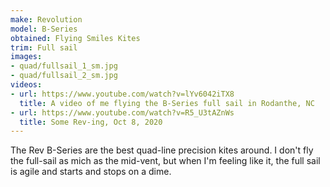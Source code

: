 ```yaml
---
make: Revolution
model: B-Series
obtained: Flying Smiles Kites
trim: Full sail
images:
- quad/fullsail_1_sm.jpg
- quad/fullsail_2_sm.jpg
videos:
- url: https://www.youtube.com/watch?v=lYv6042iTX8
  title: A video of me flying the B-Series full sail in Rodanthe, NC
- url: https://www.youtube.com/watch?v=R5_U3tAZnWs
  title: Some Rev-ing, Oct 8, 2020
---
```


The Rev B-Series are the best quad-line precision kites around.
I don't fly the full-sail as mich as the mid-vent, but when I'm feeling like it, the full sail is agile and starts and stops on a dime.
